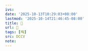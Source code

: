 ```yaml
---
ivs:
date: '2025-10-13T10:29:03+08:00'
lastmod: '2025-10-14T21:46:45-08:00'
title: 􂨲
url: 􂨲
tags: [哅]
src: DCCV
note:
---
```

